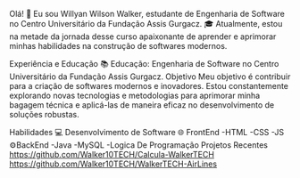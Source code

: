 
Olá! 👋 Eu sou Willyan Wilson Walker, estudante de Engenharia de Software no Centro Universitário da Fundação Assis Gurgacz. 🎓 Atualmente, estou na metade da jornada desse curso apaixonante de aprender e aprimorar minhas habilidades na construção de softwares modernos.

Experiência e Educação
📚 Educação: Engenharia de Software no Centro Universitário da Fundação Assis Gurgacz.
Objetivo
Meu objetivo é contribuir para a criação de softwares modernos e inovadores. Estou constantemente explorando novas tecnologias e metodologias para aprimorar minha bagagem técnica e aplicá-las de maneira eficaz no desenvolvimento de soluções robustas.

Habilidades
💻 Desenvolvimento de Software
🌐 FrontEnd
-HTML
-CSS
-JS
⚙️BackEnd
-Java
-MySQL
-Logica De Programação 
Projetos Recentes
https://github.com/Walker10TECH/Calcula-WalkerTECH
https://github.com/Walker10TECH/WalkerTECH-AirLines
